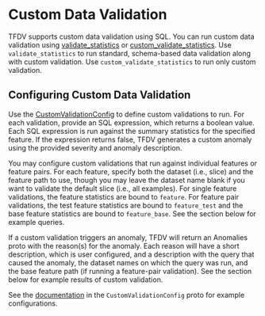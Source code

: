 # Custom Data Validation

<!--*
freshness: { owner: 'kuochuntsai' reviewed: '2022-11-29' }
*-->

TFDV supports custom data validation using SQL. You can run custom data
validation using
[validate_statistics](https://github.com/tensorflow/data-validation/blob/master/tensorflow_data_validation/api/validation_api.py;l=236;rcl=488721853)
or
[custom_validate_statistics](https://github.com/tensorflow/data-validation/blob/master/tensorflow_data_validation/api/validation_api.py;l=535;rcl=488721853).
Use `validate_statistics` to run standard, schema-based data validation along
with custom validation. Use `custom_validate_statistics` to run only custom
validation.

## Configuring Custom Data Validation

Use the
[CustomValidationConfig](https://github.com/tensorflow/data-validation/blob/master/tensorflow_data_validation/anomalies/proto/custom_validation_config.proto)
to define custom validations to run. For each validation, provide an
SQL expression, which returns a boolean value. Each SQL expression is run
against the summary statistics for the specified feature. If the expression
returns false, TFDV generates a custom anomaly using the provided severity and
anomaly description.

You may configure custom validations that run against individual features or
feature pairs. For each feature, specify both the dataset (i.e., slice) and the
feature path to use, though you may leave the dataset name blank if you want to
validate the default slice (i.e., all examples). For single feature validations,
the feature statistics are bound to `feature`. For feature pair validations, the
test feature statistics are bound to `feature_test` and the base feature
statistics are bound to `feature_base`. See the section below for example
queries.

If a custom validation triggers an anomaly, TFDV will return an Anomalies proto
with the reason(s) for the anomaly. Each reason will have a short description,
which is user configured, and a description with the query that caused the
anomaly, the dataset names on which the query was run, and the base feature path
(if running a feature-pair validation). See the section below for example
results of custom validation.

See the
[documentation](https://github.com/tensorflow/data-validation/blob/master/tensorflow_data_validation/anomalies/proto/custom_validation_config.proto)
in the `CustomValidationConfig` proto for example
configurations.


